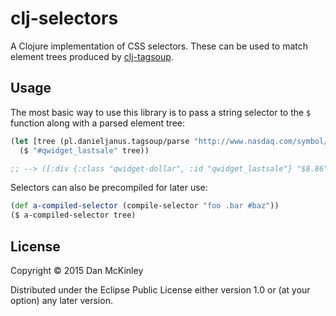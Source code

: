 # clj-selectors

A Clojure implementation of CSS selectors. These can be used to match element trees produced by [clj-tagsoup](https://github.com/nathell/clj-tagsoup).

## Usage

The most basic way to use this library is to pass a string selector to the `$` function along with a parsed element tree:

```clojure
(let [tree (pl.danieljanus.tagsoup/parse "http://www.nasdaq.com/symbol/etsy")]
  ($ "#qwidget_lastsale" tree))

;; --> ([:div {:class "qwidget-dollar", :id "qwidget_lastsale"} "$8.86"])
```

Selectors can also be precompiled for later use:

```clojure
(def a-compiled-selector (compile-selector "foo .bar #baz"))
($ a-compiled-selector tree)
```

## License

Copyright © 2015 Dan McKinley

Distributed under the Eclipse Public License either version 1.0 or (at your option) any later version.
